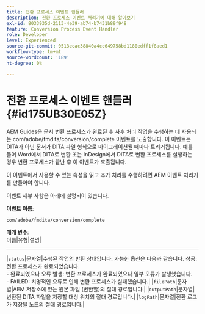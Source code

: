 ```yaml
---
title: 전환 프로세스 이벤트 핸들러
description: 전환 프로세스 이벤트 처리기에 대해 알아보기
exl-id: 8033935d-2113-4e39-ab74-b7431b89f948
feature: Conversion Process Event Handler
role: Developer
level: Experienced
source-git-commit: 0513ecac38840a4cc649758bd1180edff1f8aed1
workflow-type: tm+mt
source-wordcount: '189'
ht-degree: 0%

---
```


# 전환 프로세스 이벤트 핸들러 {#id175UB30E05Z}

AEM Guides은 문서 변환 프로세스가 완료된 후 사후 처리 작업을 수행하는 데 사용되는 com/adobe/fmdita/conversion/complete 이벤트를 노출합니다. 이 이벤트는 DITA가 아닌 문서가 DITA 파일 형식으로 마이그레이션될 때마다 트리거됩니다. 예를 들어 Word에서 DITA로 변환 또는 InDesign에서 DITA로 변환 프로세스를 실행하는 경우 변환 프로세스가 끝난 후 이 이벤트가 호출됩니다.

이 이벤트에서 사용할 수 있는 속성을 읽고 추가 처리를 수행하려면 AEM 이벤트 처리기를 만들어야 합니다.

이벤트 세부 사항은 아래에 설명되어 있습니다.

**이벤트 이름**:

```HTTP
com/adobe/fmdita/conversion/complete 
```

**매개 변수**:\
이름|유형|설명|
---- ---------------
|`status`|문자열|수행된 작업의 반환 상태입니다. 가능한 옵션은 다음과 같습니다.   성공: 전환 프로세스가 완료되었습니다. <br> -   완료되었으나 오류 발생: 변환 프로세스가 완료되었으나 일부 오류가 발생했습니다. <br>-   FAILED: 치명적인 오류로 인해 변환 프로세스가 실패했습니다.|
|`filePath`|문자열|AEM 저장소에 있는 원본 파일 \(변환할\)의 절대 경로입니다.|
|`outputPath`|문자열|변환된 DITA 파일을 저장할 대상 위치의 절대 경로입니다.|
|`logPath`|문자열|전환 로그가 저장될 노드의 절대 경로입니다.|

